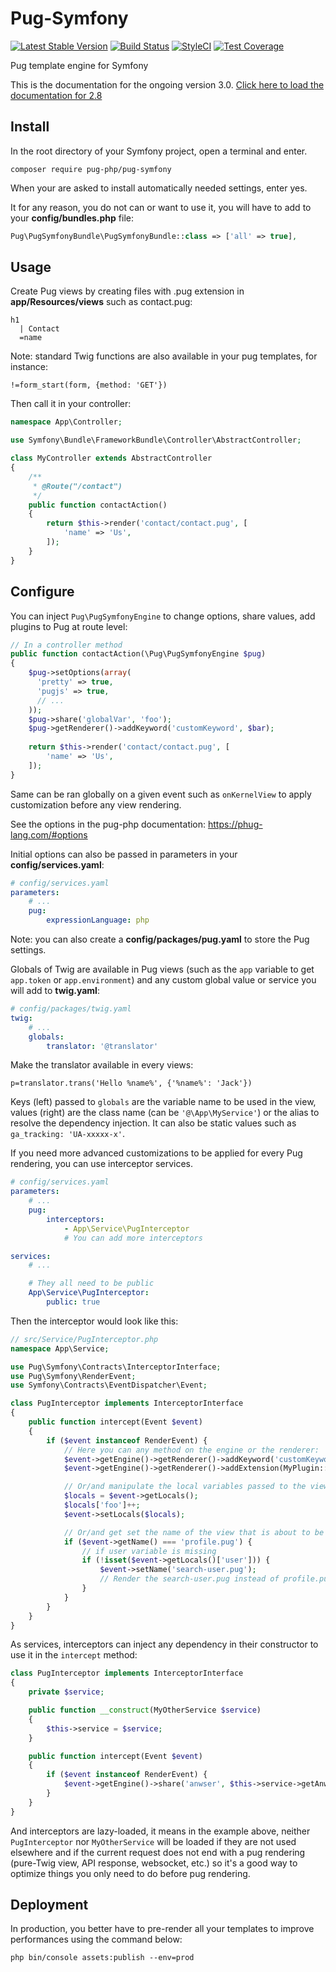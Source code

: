 # Pug-Symfony
[![Latest Stable Version](https://poser.pugx.org/pug-php/pug-symfony/v/stable.png)](https://packagist.org/packages/pug-php/pug-symfony)
[![Build Status](https://travis-ci.org/pug-php/pug-symfony.svg?branch=master)](https://travis-ci.org/pug-php/pug-symfony)
[![StyleCI](https://styleci.io/repos/61784988/shield?style=flat)](https://styleci.io/repos/61784988)
[![Test Coverage](https://codeclimate.com/github/pug-php/pug-symfony/badges/coverage.svg)](https://codecov.io/github/pug-php/pug-symfony?branch=master)

Pug template engine for Symfony

This is the documentation for the ongoing version 3.0. [Click here to load the documentation for 2.8](https://github.com/pug-php/pug-symfony/tree/2.8.0#pug-symfony)

## Install

In the root directory of your Symfony project, open a terminal and enter.
```shell
composer require pug-php/pug-symfony
```
When your are asked to install automatically needed settings, enter yes.

It for any reason, you do not can or want to use it, you will have to add to
your **config/bundles.php** file:

```php
Pug\PugSymfonyBundle\PugSymfonyBundle::class => ['all' => true],
```

## Usage

Create Pug views by creating files with .pug extension
in **app/Resources/views** such as contact.pug:
```pug
h1
  | Contact
  =name
```

Note: standard Twig functions are also available in your pug templates, for instance:
```pug
!=form_start(form, {method: 'GET'})
```

Then call it in your controller:
```php
namespace App\Controller;

use Symfony\Bundle\FrameworkBundle\Controller\AbstractController;

class MyController extends AbstractController
{
    /**
     * @Route("/contact")
     */
    public function contactAction()
    {
        return $this->render('contact/contact.pug', [
            'name' => 'Us',
        ]);
    }
}
```

## Configure

You can inject `Pug\PugSymfonyEngine` to change options, share values, add plugins to Pug
at route level:

```php
// In a controller method
public function contactAction(\Pug\PugSymfonyEngine $pug)
{
    $pug->setOptions(array(
      'pretty' => true,
      'pugjs' => true,
      // ...
    ));
    $pug->share('globalVar', 'foo');
    $pug->getRenderer()->addKeyword('customKeyword', $bar);
    
    return $this->render('contact/contact.pug', [
        'name' => 'Us',
    ]);
}
```

Same can be ran globally on a given event such as `onKernelView` to apply customization before any
view rendering.

See the options in the pug-php documentation: https://phug-lang.com/#options

Initial options can also be passed in parameters in your **config/services.yaml**:
```yaml
# config/services.yaml
parameters:
    # ...
    pug:
        expressionLanguage: php
```

Note: you can also create a **config/packages/pug.yaml** to store the Pug settings.

Globals of Twig are available in Pug views (such as the `app` variable to get `app.token` or `app.environment`)
and any custom global value or service you will add to **twig.yaml**:
```yaml
# config/packages/twig.yaml
twig:
    # ...
    globals:
        translator: '@translator'

```

Make the translator available in every views:
```pug
p=translator.trans('Hello %name%', {'%name%': 'Jack'})
```

Keys (left) passed to `globals` are the variable name to be used in the view, values (right) are
the class name (can be `'@\App\MyService'`) or the alias to resolve the dependency injection. It
can also be static values such as `ga_tracking: 'UA-xxxxx-x'`.

If you need more advanced customizations to be applied for every Pug rendering,
you can use interceptor services.
```yaml
# config/services.yaml
parameters:
    # ...
    pug:
        interceptors:
            - App\Service\PugInterceptor
            # You can add more interceptors

services:
    # ...

    # They all need to be public
    App\Service\PugInterceptor:
        public: true
```

Then the interceptor would look like this:
```php
// src/Service/PugInterceptor.php
namespace App\Service;

use Pug\Symfony\Contracts\InterceptorInterface;
use Pug\Symfony\RenderEvent;
use Symfony\Contracts\EventDispatcher\Event;

class PugInterceptor implements InterceptorInterface
{
    public function intercept(Event $event)
    {
        if ($event instanceof RenderEvent) {
            // Here you can any method on the engine or the renderer:
            $event->getEngine()->getRenderer()->addKeyword('customKeyword', $bar);
            $event->getEngine()->getRenderer()->addExtension(MyPlugin::class);

            // Or/and manipulate the local variables passed to the view:
            $locals = $event->getLocals();
            $locals['foo']++;
            $event->setLocals($locals);

            // Or/and get set the name of the view that is about to be rendered:
            if ($event->getName() === 'profile.pug') {
                // if user variable is missing
                if (!isset($event->getLocals()['user'])) {
                    $event->setName('search-user.pug');
                    // Render the search-user.pug instead of profile.pug
                }
            }
        }
    }
}
```

As services, interceptors can inject any dependency in their constructor to
use it in the `intercept` method:
```php
class PugInterceptor implements InterceptorInterface
{
    private $service;

    public function __construct(MyOtherService $service)
    {
        $this->service = $service;
    }

    public function intercept(Event $event)
    {
        if ($event instanceof RenderEvent) {
            $event->getEngine()->share('anwser', $this->service->getAnwser());
        }
    }
}
```

And interceptors are lazy-loaded, it means in the example above, neither `PugInterceptor`
nor `MyOtherService` will be loaded if they are not used elsewhere and if the current request
does not end with a pug rendering (pure-Twig view, API response, websocket, etc.) so it's a
good way to optimize things you only need to do before pug rendering.

## Deployment

In production, you better have to pre-render all your templates to improve performances using the
command below:
```shell
php bin/console assets:publish --env=prod
```
